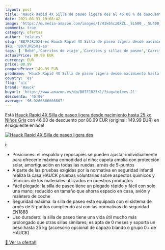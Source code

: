 ```yaml
---
layout: post
title: 'Hauck Rapid 4X Silla de paseo ligera des al 46.00 % de descuento'
date: 2021-08-31 19:08:42
image: 'https://m.media-amazon.com/images/I/41k6hcz0XZL._SL500_._SL400_.jpg'
comments: true
category: ofertas
author: 'tole.es'
slug: 'B07FJR25X1-es Hauck Rapid 4X Silla de paseo ligera desde nacimiento...'
sku: 'B07FJR25X1-es'
tags: [ 'Bebé','Carritos de viaje','Carritos y sillas de paseo','Carritos, sillas de paseo y accesorios','hauck', ]
actualPrice: 80.99 EUR
currency: EUR
price: 80.99
comparePrice: 149.99 EUR
prodname: 'Hauck Rapid 4X Silla de paseo ligera desde nacimiento hasta 25 kg  Niños  Gris'
country: 'es'
flag: '🇪🇸'
brand: 'Hauck'
buyurl: 'https://www.amazon.es/dp/B07FJR25X1/?tag=tolees-21'
descuento: '46.00'
average: '96.0266666666667'
---
```


Está [Hauck Rapid 4X Silla de paseo ligera desde nacimiento hasta 25 kg  Niños  Gris](https://www.amazon.es/dp/B07FJR25X1/?tag=tolees-21) con 46.00 de descuento por 80.99 EUR (original: 149.99 EUR) en el siguiente enlace!

[![Hauck Rapid 4X Silla de paseo ligera des](https://m.media-amazon.com/images/I/41k6hcz0XZL._SL500_._SL400_.jpg)](https://www.amazon.es/dp/B07FJR25X1/?tag=tolees-21)

ℹ️:

- Posiciones: el respaldo y reposapiés se pueden ajustar individualmente para ofrecerle máxima comodidad al niño; capota amplia con protección solar, amortiguación en todas las ruedas, arnés de 5-puntos
- A parte de las pruebas exigidas por la normativa en seguridad infantil realiza la casa HAUCK pruebas voluntarias sobre aspectos químicos y técnicos de los materiales utilizados en nuestros productos
- Fácil plegado: la silla de paseo tiene un plegado rápido y fácil con solo una mano; reducido en tamaño que ahorra espacio en casa, avión y maletero de coche
- Seguridad máxima: la silla de paseo esta equipada con el sistema de arnés de 5-puntos cumpliendo así con las normativas de seguridad EN1888
- Uso duradero: la silla de paseo tiene una vida útil mucho más prolongado que otras sillas similares; es apta de 0 meses y soporta un peso hasta 25 kg (accesorio opcional de capazo blando o grupo 0+ de HAUCK)

[🛒 Ver la oferta!!](https://www.amazon.es/dp/B07FJR25X1/?tag=tolees-21)

